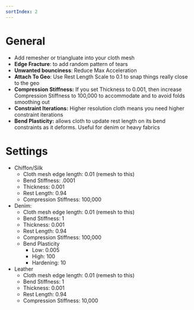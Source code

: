 ```yaml
---
sortIndex: 2
---
```


# General

- Add remesher or triangluate into your cloth mesh
- **Edge Fracture**: to add random pattern of tears
- **Unwanted bounciness**: Reduce Max Acceleration
- **Attach To Geo**: Use Rest Length Scale to 0.1 to snap things really close to the geo
- **Compression Stiffness:** If you set Thickness to 0.001, then increase Compression Stiffness to 100,000 to accommodate and to avoid folds smoothing out
- **Constraint Iterations:** Higher resolution cloth means you need higher constraint iterations
- **Bend Plasticity:** allows cloth to update rest length on its bend constraints as it deforms. Useful for denim or heavy fabrics

# Settings

- Chiffon/Silk
  - Cloth mesh edge length: 0.01 (remesh to this)
  - Bend Stiffness: .0001
  - Thickness: 0.001
  - Rest Length: 0.94
  - Compression Stiffness: 100,000
- Denim:
  - Cloth mesh edge length: 0.01 (remesh to this)
  - Bend Stiffness: 1
  - Thickness: 0.001
  - Rest Length: 0.94
  - Compression Stiffness: 100,000
  - Bend Plasticity 
    - Low: 0.005
    - High: 100
    - Hardening: 10
- Leather
  - Cloth mesh edge length: 0.01 (remesh to this)
  - Bend Stiffness: 1
  - Thickness: 0.001
  - Rest Length: 0.94
  - Compression Stiffness: 10,000
